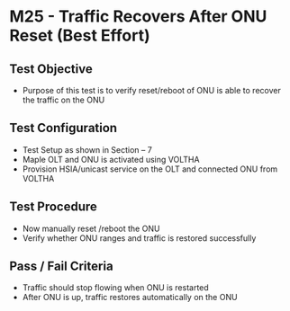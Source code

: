 # M25 - Traffic Recovers After ONU Reset (Best Effort)

## Test Objective

* Purpose of this test is to verify reset/reboot of ONU is able to recover the traffic on the ONU

## Test Configuration

* Test Setup as shown in Section – 7
* Maple OLT and ONU is activated using VOLTHA
* Provision HSIA/unicast service on the OLT and connected ONU from VOLTHA

## Test Procedure

* Now manually reset /reboot the ONU
* Verify whether ONU ranges and traffic is restored successfully 

## Pass / Fail Criteria

* Traffic should stop flowing when ONU is restarted
* After ONU is up, traffic restores automatically on the ONU
